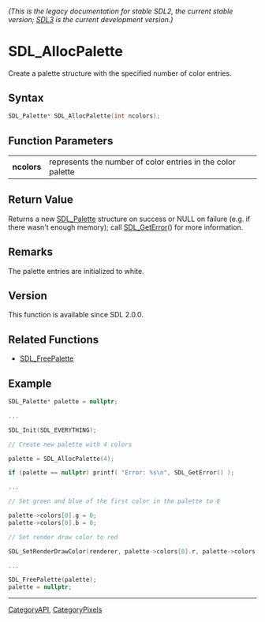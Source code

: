 ###### (This is the legacy documentation for stable SDL2, the current stable version; [SDL3](https://wiki.libsdl.org/SDL3/) is the current development version.)
# SDL_AllocPalette

Create a palette structure with the specified number of color entries.

## Syntax

```c
SDL_Palette* SDL_AllocPalette(int ncolors);

```

## Function Parameters

|                 |                                                             |
| --------------- | ----------------------------------------------------------- |
| **ncolors**     | represents the number of color entries in the color palette |

## Return Value

Returns a new [SDL_Palette](SDL_Palette) structure on success or NULL on
failure (e.g. if there wasn't enough memory); call
[SDL_GetError](SDL_GetError)() for more information.

## Remarks

The palette entries are initialized to white.

## Version

This function is available since SDL 2.0.0.

## Related Functions

* [SDL_FreePalette](SDL_FreePalette)


## Example

```c
SDL_Palette* palette = nullptr;

...

SDL_Init(SDL_EVERYTHING);

// Create new palette with 4 colors

palette = SDL_AllocPalette(4);

if (palette == nullptr) printf( "Error: %s\n", SDL_GetError() );

...

// Set green and blue of the first color in the palette to 0

palette->colors[0].g = 0;
palette->colors[0].b = 0;

// Set render draw color to red

SDL_SetRenderDrawColor(renderer, palette->colors[0].r, palette->colors[0].g, palette->colors.b, palette->colors[0].a);

...

SDL_FreePalette(palette);
palette = nullptr;
```

----
[CategoryAPI](CategoryAPI), [CategoryPixels](CategoryPixels)


